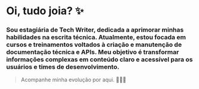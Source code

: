 # Oi, tudo joia? ✨
### Sou estagiária de Tech Writer, dedicada a aprimorar minhas habilidades na escrita técnica. Atualmente, estou focada em cursos e treinamentos voltados à criação e manutenção de documentação técnica e APIs. Meu objetivo é transformar informações complexas em conteúdo claro e acessível para os usuários e times de desenvolvimento.


> Acompanhe minha evolução por aqui. 👩🏻‍💻





<!--
**jessic4neves/jessic4neves** is a ✨ _special_ ✨ repository because its `README.md` (this file) appears on your GitHub profile.

Here are some ideas to get you started:

- 🔭 I’m currently working on ...
- 🌱 I’m currently learning ...
- 👯 I’m looking to collaborate on ...
- 🤔 I’m looking for help with ...
- 💬 Ask me about ...
- 📫 How to reach me: ...
- 😄 Pronouns: ...
- ⚡ Fun fact: ...
-->
